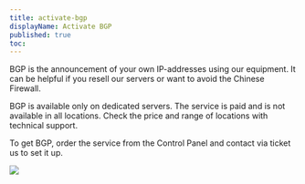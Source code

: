 ```yaml
---
title: activate-bgp
displayName: Activate BGP
published: true
toc:
---
```

BGP is the announcement of your own IP-addresses using our equipment. It can be helpful if you resell our servers or want to avoid the Chinese Firewall.

BGP is available only on dedicated servers. The service is paid and is not available in all locations. Check the price and range of locations with technical support.

To get BGP, order the service from the Control Panel and contact via ticket us to set it up. 

<img class="WACImage SCXW250742413" src="https://support.gcore.com/hc/article_attachments/360000261425/blobid0.png">